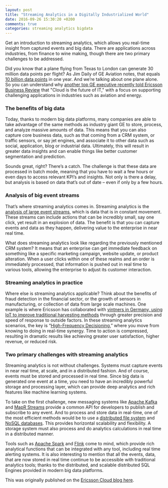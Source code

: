 ```yaml
---
layout: post
title: "Streaming Analytics in a Digitally Industrialized World"
date: 2016-09-26 15:30:20 +0200
comments: true
categories: streaming analytics bigdata
---
```


Get an introduction to streaming analytics, which allows you real-time insight from captured events and big data. There are applications across industries, from finance to wine making, though there are two primary challenges to be addressed.

Did you know that a plane flying from Texas to London can generate 30 million data points per flight? As Jim Daily of GE Aviation notes, that equals [10 billion data points](https://www.ge.com/digital/blog/industrial-iot-improving-airline-economics) in one year. And we’re talking about one plane alone. So you can understand why [another top GE executive recently told Ericsson Business Review](http://cloudblog.ericsson.com/cloud-scalability-combined-with-speed-inside-ges-cloud-transformation) that "Cloud is the future of IT," with a focus on supporting challenging applications in industries such as aviation and energy.

<!-- more -->

### The benefits of big data

Today, thanks to modern big data platforms, many companies are able to take advantage of the same methods as industry giant GE to store, process, and analyze massive amounts of data. This means that you can also capture core business data, such as that coming from a CRM system, or traffic sensors, or say jet engines, and associate it to other data such as social, application, blog or industrial data. Ultimately, this will result in greater data insights and can enable things like better customer segmentation and prediction.

Sounds great, right? There’s a catch. The challenge is that these data are processed in batch mode, meaning that you have to wait a few hours or even days to access relevant KPI’s and insights. Not only is there a delay, but analysis is based on data that’s out of date – even if only by a few hours.

### Analysis of big event streams

That’s where streaming analytics comes in. Streaming analytics is the [analysis of large event streams](http://searchcloudapplications.techtarget.com/opinion/Streaming-analytics-lets-you-view-the-past-to-see-the-future?utm_medium=EM&asrc=EM_NLN_58517129&utm_campaign=20160606_Seeing%20the%20future...with%20the%20past?_fchurchville&utm_source=NLN&track=NL-1839&ad=908120&src=908120), which is data that is in constant movement. These streams can include actions that can be incredibly small, say one click, yet result in an explosion of data. The benefit is that you can capture events and data as they happen, delivering value to the enterprise in near real time.

What does streaming analytics look like regarding the previously mentioned CRM system? It means that an enterprise can get immediate feedback on something like a specific marketing campaign, website update, or product alteration. When a user clicks within one of these realms and an order is immediately processed, that information is pushed out in real time to various tools, allowing the enterprise to adjust its customer interaction.

### Streaming analytics in practice

Where else is streaming analytics applicable? Think about the benefits of fraud detection in the financial sector, or the growth of sensors in manufacturing, or collection of data from large scale machines. One example is where Ericsson has collaborated with [vintners in Germany, using IoT to improve traditional harvesting methods](http://cloudblog.ericsson.com/can-the-networked-society-and-iot-make-better-wine) through greater precision and speed of response to outside factors. In these streaming analytics scenarios, the key is “[High-Frequency Decisioning,](https://www.mapr.com/blog/lets-get-real-acting-data-real-time)” where you move from knowing to doing in real-time synergy. Time to action is compressed, resulting in dramatic results like achieving greater user satisfaction, higher revenue, or reduced risk.

### Two primary challenges with streaming analytics

Streaming analytics is not without challenges. Systems must capture events in near real time, at scale, and in a distributed fashion. And of course, events must be stored and processed in real time. Since big data is generated one event at a time, you need to have an incredibly powerful storage and processing layer, which can provide deep analytics and rich features like machine learning systems.

To take on the first challenge, new messaging systems like [Apache Kafka](http://kafka.apache.org) and [MapR Streams](https://www.mapr.com/products/mapr-streams) provide a common API for developers to publish and subscribe to any event. And to process and store data in real-time, one of the most efficient methods would be to use a [distributed file system](https://www.mapr.com/products/mapr-fs) and [NoSQL databases](https://www.mapr.com/products/mapr-db-in-hadoop-nosql). This provides horizontal scalability and flexibility. A storage system must also process and do analytics calculations in real time in a distributed manner.

Tools such as [Apache Spark](https://www.mapr.com/products/apache-spark) and [Flink](http://flink.apache.org) come to mind, which provide rich analytical functions that can be integrated with any tool, including real time alerting systems. It is also interesting to mention that all the events, data, that are now stored in real time continue to be accessible with traditional analytics tools; thanks to the distributed, and scalable distributed SQL Engines provided in modern big data platforms.

This was originally published on the [Ericsson Cloud blog here](http://cloudblog.ericsson.com/streaming-analytics-of-big-data-in-real-time).
